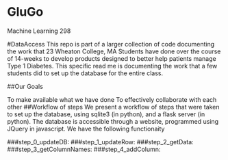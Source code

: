 # GluGo
Machine Learning 298

#DataAccess This repo is part of a larger collection of code documenting the work that 23 Wheaton College, MA Students have done over the course of 14-weeks to develop products designed to better help patients manage Type 1 Diabetes. This specific read me is documenting the work that a few students did to set up the database for the entire class.

##Our Goals

To make available what we have done
To effectively collaborate with each other
##Workflow of steps We present a workflow of steps that were taken to set up the database, using sqlite3 (in python), and a flask server (in python). The database is accessible through a website, programmed using JQuery in javascript. We have the following functionaity

###step_0_updateDB: ###step_1_updateRow: ###step_2_getData: ###step_3_getColumnNames: ###step_4_addColumn:
